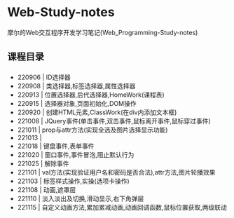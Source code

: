 # Web-Study-notes
摩尔的Web交互程序开发学习笔记(Web_Programming-Study-notes)

## 课程目录
###
* 220906 | ID选择器
* 220908 | 类选择器,标签选择器,属性选择器
* 220913 | 位置选择器,后代选择器,HomeWork(课程表)
* 220915 | 选择器对象,页面初始化,DOM操作
* 220920 | 创建HTML元素,ClassWork(在div内添加文本框)
* 221008 | JQuery事件(单击事件,双击事件,鼠标离开事件,鼠标穿过事件)
* 221011 | prop与attr方法(实现全选及图片选择显示功能)
* 221013 | 
* 221018 | 键盘事件,表单事件
* 221020 | 窗口事件,事件冒泡,阻止默认行为
* 221025 | 解除事件
* 221101 | val方法(实现验证用户名和密码是否合法),attr方法,图片轮播效果
* 221103 | 标签样式操作,实操(选项卡操作)
* 221108 | 动画,遮罩层
* 221110 | 淡入淡出及切换,滑动显示,右下角弹层
* 221115 | 自定义动画方法,累加累减动画,动画回调函数,鼠标位置获取,两级联动